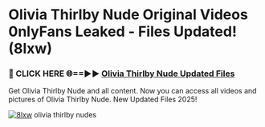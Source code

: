 # Olivia Thirlby Nude Original Videos 0nlyFans Leaked - Files Updated! (8lxw)

<h3>🔴 CLICK HERE 🌐==►► <a href="https://tinyurl.com/yrmya6cz" rel="nofollow">Olivia Thirlby Nude Updated Files</a></h3>

Get Olivia Thirlby Nude and all content. Now you can access all videos and pictures of Olivia Thirlby Nude. New Updated Files 2025!

[![8lxw](https://i.imgur.com/FMdXYCs.gif)](https://tinyurl.com/yrmya6cz)
olivia thirlby nudes